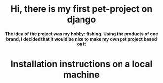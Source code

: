 <h1 align = "center">Hi, there is my first pet-project on django</h1>
<h4 align = "center"> The idea of ​​the project was my hobby: fishing. Using the products of one brand, 
I decided that it would be nice to make my own pet project based on it </h4>

<h1 align = "center">Installation instructions on a local machine</h1>
